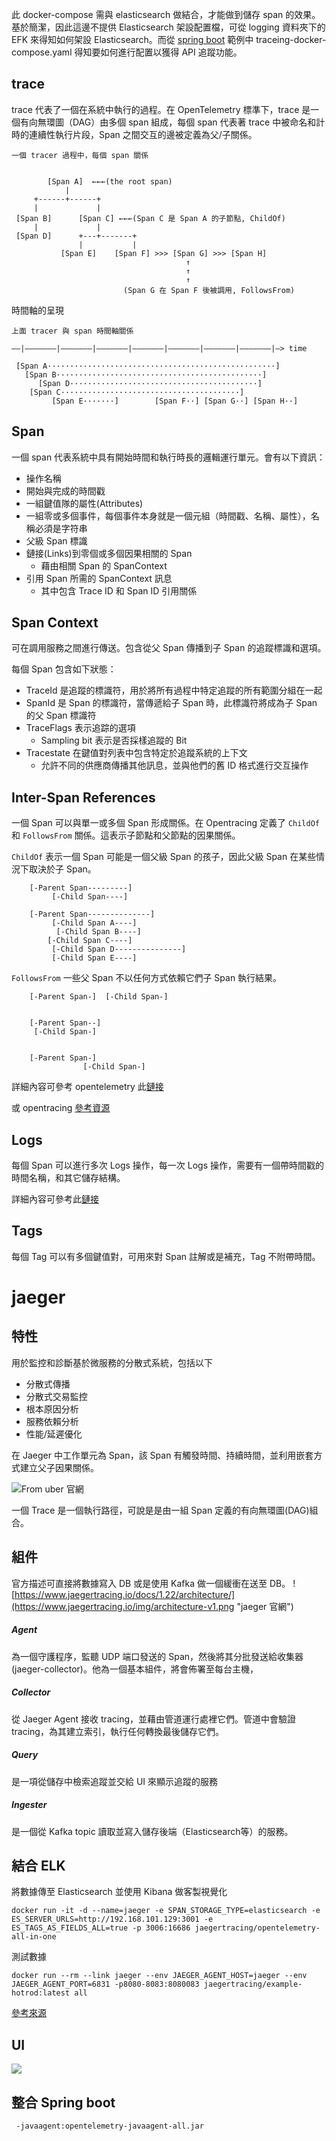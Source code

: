 此 docker-compose 需與 elasticsearch 做結合，才能做到儲存 span 的效果。基於簡潔，因此這邊不提供 Elasticsearch 架設配置檔，可從 logging 資料夾下的 EFK 來得知如何架設 Elasticsearch。而從 [spring boot](https://github.com/CCH0124/spring-boot-training/tree/main/psql-spring-boot) 範例中 traceing-docker-compose.yaml 得知要如何進行配置以獲得 API 追蹤功能。

## trace 
trace 代表了一個在系統中執行的過程。在 OpenTelemetry 標準下，trace 是一個有向無環圖（DAG）由多個 span 組成，每個 span 代表著 trace 中被命名和計時的連續性執行片段，Span 之間交互的邊被定義為父/子關係。

```
一個 tracer 過程中，每個 span 關係


        [Span A]  ←←←(the root span)
            |
     +------+------+
     |             |
 [Span B]      [Span C] ←←←(Span C 是 Span A 的子節點, ChildOf)
     |             |
 [Span D]      +---+-------+
               |           |
           [Span E]    [Span F] >>> [Span G] >>> [Span H]
                                       ↑
                                       ↑
                                       ↑
                         (Span G 在 Span F 後被調用, FollowsFrom)
```

時間軸的呈現
```
上面 tracer 與 span 時間軸關係

––|–––––––|–––––––|–––––––|–––––––|–––––––|–––––––|–––––––|–> time

 [Span A···················································]
   [Span B··············································]
      [Span D··········································]
    [Span C········································]
         [Span E·······]        [Span F··] [Span G··] [Span H··]

```

## Span
一個 span 代表系統中具有開始時間和執行時長的邏輯運行單元。會有以下資訊：
- 操作名稱
- 開始與完成的時間戳
- 一組鍵值隊的屬性(Attributes)
- 一組零或多個事件，每個事件本身就是一個元組（時間戳、名稱、屬性），名稱必須是字符串
- 父級 Span 標識
- 鏈接(Links)到零個或多個因果相關的 Span
    - 藉由相關 Span 的 SpanContext
- 引用 Span 所需的 SpanContext 訊息
    - 其中包含 Trace ID 和 Span ID 引用關係

## Span Context
可在調用服務之間進行傳送。包含從父 Span 傳播到子 Span 的追蹤標識和選項。

每個 Span 包含如下狀態：
- TraceId 是追蹤的標識符，用於將所有過程中特定追蹤的所有範圍分組在一起
- SpanId 是 Span 的標識符，當傳遞給子 Span 時，此標識符將成為子 Span 的父 Span 標識符
- TraceFlags 表示追踪的選項
    - Sampling bit 表示是否採樣追蹤的 Bit
- Tracestate 在鍵值對列表中包含特定於追蹤系統的上下文
    - 允許不同的供應商傳播其他訊息，並與他們的舊 ID 格式進行交互操作

## Inter-Span References
一個 Span 可以與單一或多個 Span 形成關係。在 Opentracing 定義了 `ChildOf` 和 `FollowsFrom` 關係。這表示子節點和父節點的因果關係。

`ChildOf` 表示一個 Span 可能是一個父級 Span 的孩子，因此父級 Span 在某些情況下取決於子 Span。

```
    [-Parent Span---------]
         [-Child Span----]

    [-Parent Span--------------]
         [-Child Span A----]
          [-Child Span B----]
        [-Child Span C----]
         [-Child Span D---------------]
         [-Child Span E----]
```

`FollowsFrom` 一些父 Span 不以任何方式依賴它們子 Span 執行結果。

```
    [-Parent Span-]  [-Child Span-]


    [-Parent Span--]
     [-Child Span-]


    [-Parent Span-]
                [-Child Span-]
```

詳細內容可參考 opentelemetry 此[鏈接](https://github.com/open-telemetry/opentelemetry-specification/blob/main/specification/overview.md)

或 opentracing [參考資源](https://makeoptim.com/distributed-tracing/open-tracing)

## Logs
每個 Span 可以進行多次 Logs 操作，每一次 Logs 操作，需要有一個帶時間戳的時間名稱，和其它儲存結構。

詳細內容可參考此[鏈接](https://github.com/open-telemetry/opentelemetry-specification/blob/main/specification/logs/data-model.md)

## Tags
每個 Tag 可以有多個鍵值對，可用來對 Span 註解或是補充，Tag 不附帶時間。


# jaeger
## 特性
用於監控和診斷基於微服務的分散式系統，包括以下
- 分散式傳播
- 分散式交易監控
- 根本原因分析
- 服務依賴分析
- 性能/延遲優化

在 Jaeger 中工作單元為 Span，該 Span 有觸發時間、持續時間，並利用嵌套方式建立父子因果關係。

![](https://1fykyq3mdn5r21tpna3wkdyi-wpengine.netdna-ssl.com/wp-content/uploads/2019/11/Header-768x329.png "From uber 官網")

一個 Trace 是一個執行路徑，可說是是由一組 Span 定義的有向無環圖(DAG)組合。


## 組件

官方描述可直接將數據寫入 DB 或是使用 Kafka 做一個緩衝在送至 DB。
![https://www.jaegertracing.io/docs/1.22/architecture/](https://www.jaegertracing.io/img/architecture-v1.png "jaeger 官網")

##### Agent
為一個守護程序，監聽 UDP 端口發送的 Span，然後將其分批發送給收集器(jaeger-collector)。他為一個基本組件，將會佈署至每台主機，
##### Collector
從 Jaeger Agent 接收 tracing，並藉由管道運行處裡它們。管道中會驗證 tracing，為其建立索引，執行任何轉換最後儲存它們。
##### Query
是一項從儲存中檢索追蹤並交給 UI 來顯示追蹤的服務

##### Ingester
是一個從 Kafka topic 讀取並寫入儲存後端（Elasticsearch等）的服務。
## 結合 ELK
將數據傳至 Elasticsearch 並使用 Kibana 做客製視覺化

```bash=
docker run -it -d --name=jaeger -e SPAN_STORAGE_TYPE=elasticsearch -e ES_SERVER_URLS=http://192.168.101.129:3001 -e ES_TAGS_AS_FIELDS_ALL=true -p 3006:16686 jaegertracing/opentelemetry-all-in-one
```
測試數據
```shell=
docker run --rm --link jaeger --env JAEGER_AGENT_HOST=jaeger --env JAEGER_AGENT_PORT=6831 -p8080-8083:8080083 jaegertracing/example-hotrod:latest all
```

[參考來源](https://logz.io/blog/jaeger-and-the-elk-stack/)

## UI
![](https://i.imgur.com/xLhjCYH.png)

## 整合 Spring boot
```shell=
 -javaagent:opentelemetry-javaagent-all.jar
```
